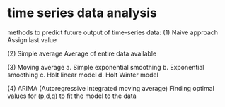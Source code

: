 # time series data analysis

methods to predict future output of time-series data:
(1) Naive approach
Assign last value

(2) Simple average
Average of entire data available 

(3) Moving average
a. Simple exponential smoothing
b. Exponential smoothing
c. Holt linear model
d. Holt Winter model  

(4) ARIMA (Autoregressive integrated moving average)
Finding optimal values for (p,d,q) to fit the model to the data